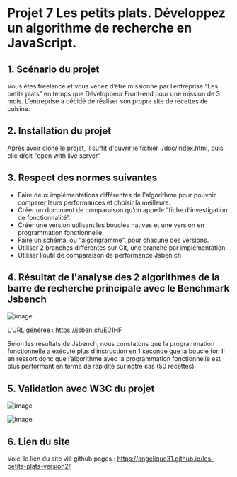 # Projet 7 Les petits plats.  Développez un algorithme de recherche en JavaScript.

## 1. Scénario du projet 
Vous êtes freelance et vous venez d’être missionné par l’entreprise “Les petits plats” en temps que Développeur Front-end pour une mission de 3 mois. 
L’entreprise a décidé de réaliser son propre site de recettes de cuisine.

## 2. Installation du projet
Après avoir cloné le projet, il suffit d'ouvrir le fichier ./doc/index.html, puis clic droit "open with live server"

## 3. Respect des normes suivantes 
- Faire deux implémentations différentes de l'algorithme  pour pouvoir comparer leurs performances et choisir la meilleure.
- Créer un document de comparaison qu’on appelle “fiche d’investigation de fonctionnalité”.
- Créer une version utilisant les boucles natives  et une version en programmation fonctionnelle.
- Faire un schéma, ou "algorigramme", pour chacune des versions.
- Utiliser 2 branches différentes sur Git, une branche par implémentation.
- Utiliser l’outil de comparaison de performance Jsben.ch 

## 4. Résultat de l'analyse des 2 algorithmes de la barre de recherche principale avec le Benchmark Jsbench 
![image](https://user-images.githubusercontent.com/93211301/211055213-44601506-ba55-4d16-a3ad-76784b3db003.png)

L'URL générée : https://jsben.ch/E01HF

Selon les résultats de Jsbench, nous constatons que  la programmation fonctionnelle a exécuté plus d’instruction en 1 seconde que la boucle for. Il en ressort donc que l’algorithme avec la programmation fonctionnelle est plus performant en terme de rapidité sur notre cas (50 recettes).

## 5. Validation avec W3C du projet
![image](https://user-images.githubusercontent.com/93211301/210443003-9fc16f37-2ea4-4e71-b8d8-34ed4a0d92a9.png)

![image](https://user-images.githubusercontent.com/93211301/210443283-572230c1-10f6-4c73-8460-0bc32e6c8aa1.png)

## 6. Lien du site 
Voici le lien du site vià github pages : https://angelique31.github.io/les-petits-plats-version2/